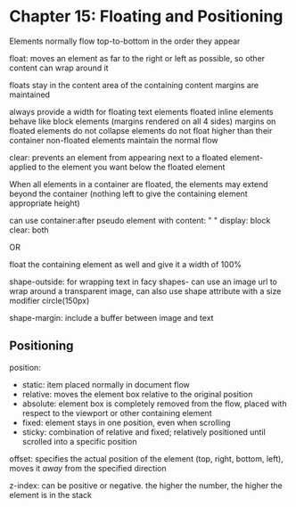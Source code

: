 # Chapter 15: Floating and Positioning

Elements normally flow top-to-bottom in the order they appear

float: moves an element as far to the right or left as possible, so other content can wrap around it

floats stay in the content area of the containing content
margins are maintained

always provide a width for floating text elements
floated inline elements behave like block elements (margins rendered on all 4 sides)
margins on floated elements do not collapse
elements do not float higher than their container
non-floated elements maintain the normal flow

clear: prevents an element from appearing next to a floated element- applied to the element you want below the floated element

When all elements in a container are floated, the elements may extend beyond the container (nothing left to give the containing element appropriate height)

can use container:after pseudo element with
content: " "
display: block
clear: both

OR

float the containing element as well and give it a width of 100%

shape-outside: for wrapping text in facy shapes- can use an image url to wrap around a transparent image, can also use shape attribute with a size modifier circle(150px)

shape-margin: include a buffer between image and text

## Positioning

position: 
* static: item placed normally in document flow
* relative: moves the element box relative to the original position
* absolute: element box is completely removed from the flow, placed with respect to the viewport or other containing element
* fixed: element stays in one position, even when scrolling
* sticky: combination of relative and fixed; relatively positioned until scrolled into a specific position

offset: specifies the actual position of the element (top, right, bottom, left), moves it *away* from the specified direction

z-index: can be positive or negative. the higher the number, the higher the element is in the stack